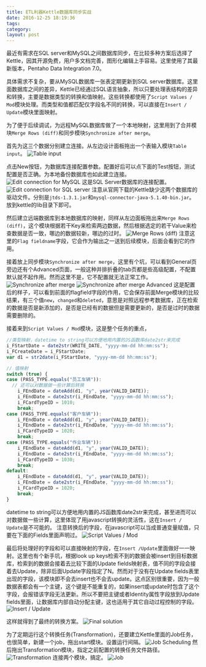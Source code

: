 ```yaml
---
title: ETL利器Kettle数据库同步实战
date: 2016-12-25 18:19:36
tags:
category:
layout: post
---
```

最近有需求在SQL server和MySQL之间数据库同步，在比较多种方案后选择了Kettle，因其开源免费，用户多文档完善，图形化编辑上手容易。这里使用了其最新版本，Pentaho Data Integration 7.0。

具体需求不复杂，要从MySQL数据库一张表定期更新到SQL server数据库。这里面数据库之间的差异，Kettle已经通过SQL语言抽象，所以只要处理表结构的差异和转换，主要是数据类型的转换和值映射。这些转换都使用了`Script Values / Mod`模块处理。而类型和值都匹配仅字段名不同的转换，可以直接在`Insert / Update`模块里面映射。

为了便于后续调试，为远程MySQL数据库做了一个本地映射，这里用到了合并模块`Merge Rows (diff)`和同步模块`Synchronize after merge`。

首先为这三个数据分别建立连接。从左边设计面板拖出一个表输入模块`Table input`。
![Table input](/img/2016-12-25_203233.png)

点击New按钮，为数据库连接配置参数。配置好后可以点下面的Test按钮，测试配置是否正确。为本地备份数据库也如此建立连接。
![Edit connection for MySQL](/img/2016-12-25_203404.png)
这是SQL Server数据库的连接配置。
![Edit connection for SQL server](/img/2016-12-25_203821.png)
注意从官网下载的Kettle缺少这两个数据库的驱动文件。分别是`jtds-1.3.1.jar`和`mysql-connector-java-5.1.40-bin.jar`。放到kettle的lib目录下即可。

然后建立远端数据库到本地数据库的映射，同样从左边面板拖出来`Merge Rows (diff)`，这个模块根据若干Key来检索两边数据，然后根据选定的若干Value来检查数据是否一致，哪边的数据较新，哪边的过时。
![Merge Rows (diff)](/img/2016-12-25_202709.png)
注意这里的`Flag fieldname`字段，它会作为输出之一送到后续模块，后面会看到它的作用。

接着放上同步模块`Synchronize after merge`，这里有个坑，可以看到General页旁边还有个Advanced页面，一般这种并排折叠的tab页都是些高级配置，不配置默认就不起作用。然而这里不是，它不配置就无法正常工作。
![Synchronize after merge](/img/2016-12-25_204752.png)
![Synchronize after merge Advanced](/img/2016-12-25_205129.png)
这是配置后的样子，可以看到前面的flagfield字段的作用，它会保存前面Merge模块的比较结果，有三个值`new`，`changed`和`deleted`，意思是对照远程参考数据库，正在检索的数据是否是新添加的，是否是已经有的数据但是需要更新的，是否是过时的数据需要删除的。

接着来到`Script Values / Mod`模块，这是整个任务的重点，
``` javascript
//类型映射，datetime to string可以方便地用内置的JS函数库date2str来完成
i_FStartDate = date2str(WRITE_DATE, "yyyy-mm-dd hh:mm:ss");
i_FCreateDate = i_FStartDate;
var d1 = str2date(i_FStartDate, "yyyy-mm-dd hh:mm:ss");

// 值映射
switch (true) {
case (PASS_TYPE.equals("员工车辆")):
  // 还可以对数据做一些计算后转换
	i_FEndDate = dateAdd(d1, "y", year(VALID_DATE));
	i_FEndDate = date2str(i_FEndDate, "yyyy-mm-dd hh:mm:ss");
	i_FCardTypeID = 1010;
	break;
case (PASS_TYPE.equals("客户车辆")):
	i_FEndDate = dateAdd(d1, "y", year(VALID_DATE));
	i_FEndDate = date2str(i_FEndDate, "yyyy-mm-dd hh:mm:ss");
	i_FCardTypeID = 1020;
	break;
case (PASS_TYPE.equals("作业车辆")):
	i_FEndDate = dateAdd(d1, "y", year(VALID_DATE));
	i_FEndDate = date2str(i_FEndDate, "yyyy-mm-dd hh:mm:ss");
	i_FCardTypeID = 1030;
	break;
default:
	i_FEndDate = dateAdd(d1, "y", year(VALID_DATE));
	i_FEndDate = date2str(i_FEndDate, "yyyy-mm-dd hh:mm:ss");
	i_FCardTypeID = 1020;
	break;
}
```
datetime to string可以方便地用内置的JS函数库date2str来完成，甚至进而可以对数据做一些计算，这里体现了用javascript转换的灵活性，这在`Insert / Update`是不可能的。 注意转换后的字段，在javascript可以当成普通变量赋值，只要在下面的Fields里面声明过。
![Script Values / Mod](/img/2016-12-25_210515.png)

最后将处理好的字段和可以直接映射的字段，在`Insert /Update`里面做好一一映射。这里也有个新手坑，根据look up keys检索不到的数据会被insert到目标数据库，检索到的数据会接着去比较下面的Update fields映射表，值不同的字段会接着去Update，除非后面Update字段指定了N。然而对于没有在Update fields表里出现的字段，该模块即不会去insert也不会去update。这点区别很重要，因为一般数据表都会有一个主键，这个键是不能重复的，如果insert或update时包含了这个字段，会报错该字段无法更新。所以不要把主键或者Identity属性字段放到Update fields里面，让数据库内部自动分配主键，这也适用于其它自动过程控制的字段。
![Insert / Update](/img/2016-12-25_210645.png)

这样就得到了最终的转换方案。
![Final solution](/img/2016-12-25_200159.png)

为了定期运行这个转换任务(Transformation)，还要建立Kettle里面的Job任务，也很简单，新建一个job，拖出start模块。设置运行间隔。
![Job Scheduling](/img/2016-12-25_213058.png)
然后拖出Transformation模块，指定之前配置的转换任务文件路径。
![Transformation](/img/2016-12-25_213327.png)
连接两个模块，搞定。
![Job](/img/2016-12-25_213426.png)

